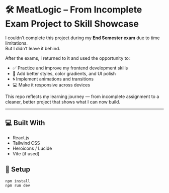 # 🛠️ MeatLogic – From Incomplete Exam Project to Skill Showcase

I couldn’t complete this project during my **End Semester exam** due to time limitations.  
But I didn’t leave it behind.

After the exams, I returned to it and used the opportunity to:
- ✅ Practice and improve my frontend development skills
- 🎨 Add better styles, color gradients, and UI polish
- 🌀 Implement animations and transitions
- 💻 Make it responsive across devices

This repo reflects my learning journey — from incomplete assignment to a cleaner, better project that shows what I can now build.

---

## 💻 Built With
- React.js
- Tailwind CSS
- Heroicons / Lucide
- Vite (if used)

## 🚀 Setup
```bash
npm install
npm run dev
